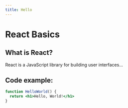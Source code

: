 ```yaml
---
title: Hello
---
```


# React Basics

## What is React?

React is a JavaScript library for building user interfaces...

## Code example:

```jsx
function HelloWorld() {
  return <h1>Hello, World!</h1>
}
```
